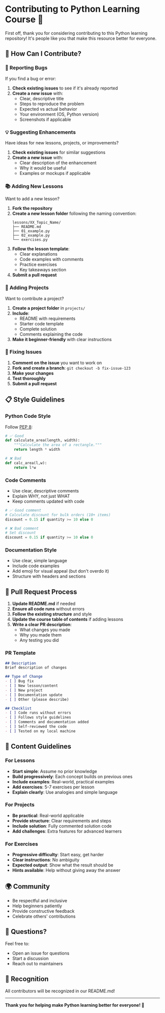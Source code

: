 # Contributing to Python Learning Course 🤝

First off, thank you for considering contributing to this Python learning repository! It's people like you that make this resource better for everyone.

## 🌟 How Can I Contribute?

### 📝 Reporting Bugs

If you find a bug or error:

1. **Check existing issues** to see if it's already reported
2. **Create a new issue** with:
   - Clear, descriptive title
   - Steps to reproduce the problem
   - Expected vs actual behavior
   - Your environment (OS, Python version)
   - Screenshots if applicable

### 💡 Suggesting Enhancements

Have ideas for new lessons, projects, or improvements?

1. **Check existing issues** for similar suggestions
2. **Create a new issue** with:
   - Clear description of the enhancement
   - Why it would be useful
   - Examples or mockups if applicable

### 📚 Adding New Lessons

Want to add a new lesson?

1. **Fork the repository**
2. **Create a new lesson folder** following the naming convention:
   ```
   lessons/XX_Topic_Name/
   ├── README.md
   ├── 01_example.py
   ├── 02_example.py
   └── exercises.py
   ```
3. **Follow the lesson template**:
   - Clear explanations
   - Code examples with comments
   - Practice exercises
   - Key takeaways section
4. **Submit a pull request**

### 🎯 Adding Projects

Want to contribute a project?

1. **Create a project folder** in `projects/`
2. **Include**:
   - README with requirements
   - Starter code template
   - Complete solution
   - Comments explaining the code
3. **Make it beginner-friendly** with clear instructions

### 🐛 Fixing Issues

1. **Comment on the issue** you want to work on
2. **Fork and create a branch**: `git checkout -b fix-issue-123`
3. **Make your changes**
4. **Test thoroughly**
5. **Submit a pull request**

## 📋 Style Guidelines

### Python Code Style

Follow [PEP 8](https://www.python.org/dev/peps/pep-0008/):

```python
# ✅ Good
def calculate_area(length, width):
    """Calculate the area of a rectangle."""
    return length * width

# ❌ Bad
def calc_area(l,w):
    return l*w
```

### Code Comments

- Use clear, descriptive comments
- Explain WHY, not just WHAT
- Keep comments updated with code

```python
# ✅ Good comment
# Calculate discount for bulk orders (10+ items)
discount = 0.15 if quantity >= 10 else 0

# ❌ Bad comment
# Set discount
discount = 0.15 if quantity >= 10 else 0
```

### Documentation Style

- Use clear, simple language
- Include code examples
- Add emoji for visual appeal (but don't overdo it)
- Structure with headers and sections

## 🔄 Pull Request Process

1. **Update README.md** if needed
2. **Ensure all code runs** without errors
3. **Follow the existing structure** and style
4. **Update the course table of contents** if adding lessons
5. **Write a clear PR description**:
   - What changes you made
   - Why you made them
   - Any testing you did

### PR Template

```markdown
## Description
Brief description of changes

## Type of Change
- [ ] Bug fix
- [ ] New lesson/content
- [ ] New project
- [ ] Documentation update
- [ ] Other (please describe)

## Checklist
- [ ] Code runs without errors
- [ ] Follows style guidelines
- [ ] Comments and documentation added
- [ ] Self-reviewed the code
- [ ] Tested on my local machine
```

## 🎯 Content Guidelines

### For Lessons

- **Start simple**: Assume no prior knowledge
- **Build progressively**: Each concept builds on previous ones
- **Include examples**: Real-world, practical examples
- **Add exercises**: 5-7 exercises per lesson
- **Explain clearly**: Use analogies and simple language

### For Projects

- **Be practical**: Real-world applicable
- **Provide structure**: Clear requirements and steps
- **Include solution**: Fully commented solution code
- **Add challenges**: Extra features for advanced learners

### For Exercises

- **Progressive difficulty**: Start easy, get harder
- **Clear instructions**: No ambiguity
- **Expected output**: Show what the result should be
- **Hints available**: Help without giving away the answer

## 🌍 Community

- Be respectful and inclusive
- Help beginners patiently
- Provide constructive feedback
- Celebrate others' contributions

## 📧 Questions?

Feel free to:
- Open an issue for questions
- Start a discussion
- Reach out to maintainers

## 🙏 Recognition

All contributors will be recognized in our README.md!

---

**Thank you for helping make Python learning better for everyone! 🚀**

